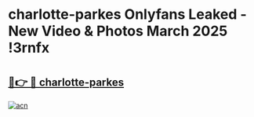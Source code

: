 # charlotte-parkes Onlyfans Leaked - New Video & Photos March 2025 !3rnfx

# <h2><a href="https://lch3lu.iuczelnia.edu.pl?title=charlotte-parkes&ref=3rnfx">🔗👉 🔴 charlotte-parkes</a></h2>

[![acn](https://github.com/user-attachments/assets/0f9c940e-d8b0-45ae-aac7-cd30a18b3e1c)](https://lch3lu.iuczelnia.edu.pl?title=charlotte-parkes&ref=3rnfx)

